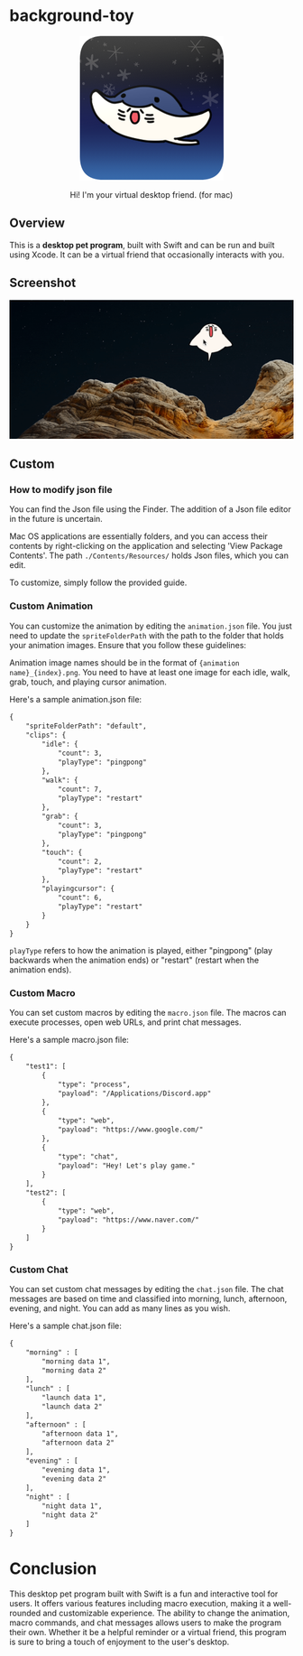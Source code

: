 # background-toy


<p align='center'>
    <img src='./Docs/icon.png'>
</p>
<p align='center'>
Hi! I'm your virtual desktop friend.
(for mac)
</p>

## Overview

This is a **desktop pet program**, built with Swift and can be run and built using Xcode. It can be a virtual friend that occasionally interacts with you.

## Screenshot

![.](./Docs/screenshot00.gif)

## Custom

### How to modify json file

You can find the Json file using the Finder. The addition of a Json file editor in the future is uncertain.

Mac OS applications are essentially folders, and you can access their contents by right-clicking on the application and selecting 'View Package Contents'. The path `./Contents/Resources/` holds Json files, which you can edit.

To customize, simply follow the provided guide.

### Custom Animation

You can customize the animation by editing the `animation.json` file.
You just need to update the `spriteFolderPath` with the path to the folder that holds your animation images. Ensure that you follow these guidelines:

Animation image names should be in the format of `{animation name}_{index}.png`.
You need to have at least one image for each idle, walk, grab, touch, and playing cursor animation.

Here's a sample animation.json file:

```
{
    "spriteFolderPath": "default",
    "clips": {
        "idle": {
            "count": 3,
            "playType": "pingpong"
        },
        "walk": {
            "count": 7,
            "playType": "restart"
        },
        "grab": {
            "count": 3,
            "playType": "pingpong"
        },
        "touch": {
            "count": 2,
            "playType": "restart"
        },
        "playingcursor": {
            "count": 6,
            "playType": "restart"
        }
    }
}
```

`playType` refers to how the animation is played, either "pingpong" (play backwards when the animation ends) or "restart" (restart when the animation ends).

### Custom Macro

You can set custom macros by editing the `macro.json` file.
The macros can execute processes, open web URLs, and print chat messages.

Here's a sample macro.json file:

```
{
    "test1": [
        {
            "type": "process",
            "payload": "/Applications/Discord.app"
        },
        {
            "type": "web",
            "payload": "https://www.google.com/"
        },
        {
            "type": "chat",
            "payload": "Hey! Let's play game."
        }
    ],
    "test2": [
        {
            "type": "web",
            "payload": "https://www.naver.com/"
        }
    ]
}
```

### Custom Chat

You can set custom chat messages by editing the `chat.json` file.
The chat messages are based on time and classified into morning, lunch, afternoon, evening, and night.
You can add as many lines as you wish.

Here's a sample chat.json file:

```
{
    "morning" : [
        "morning data 1",
        "morning data 2"
    ],
    "lunch" : [
        "launch data 1",
        "launch data 2"
    ],
    "afternoon" : [
        "afternoon data 1",
        "afternoon data 2"
    ],
    "evening" : [
        "evening data 1",
        "evening data 2"
    ],
    "night" : [
        "night data 1",
        "night data 2"
    ]
}
```

# Conclusion

This desktop pet program built with Swift is a fun and interactive tool for users. It offers various features including macro execution, making it a well-rounded and customizable experience. The ability to change the animation, macro commands, and chat messages allows users to make the program their own. Whether it be a helpful reminder or a virtual friend, this program is sure to bring a touch of enjoyment to the user's desktop.
